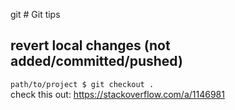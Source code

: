 git # Git tips

## revert local changes (not added/committed/pushed)
`path/to/project $ git checkout .` <br>
check this out: https://stackoverflow.com/a/1146981